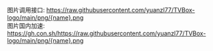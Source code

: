 图片调用接口:
https://raw.githubusercontent.com/yuanzl77/TVBox-logo/main/png/{name}.png       
图片国内加速:
https://gh.con.sh/https://raw.githubusercontent.com/yuanzl77/TVBox-logo/main/png/{name}.png
